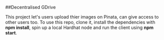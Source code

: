 ##Decentralised GDrive

This project let's users upload thier images on Pinata, can give access to other users too.
To use this repo, clone it, install the dependencies with **npm install**, spin up a local Hardhat node and run the client using **npm start**.
